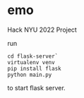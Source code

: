 # emo
Hack NYU 2022 Project

run
```
cd flask-server`
virtualenv venv
pip install flask
python main.py
```
to start flask server.
